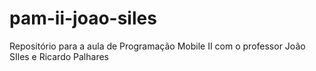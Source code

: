 # pam-ii-joao-siles
Repositório para a aula de Programação Mobile II com o professor João SIles e Ricardo Palhares
